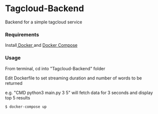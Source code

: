 # Tagcloud-Backend
Backend for a simple tagcloud service

<h3>Requirements</h3>

Install<a href = "http://docs.docker.com/installation/"> Docker </a> and <a href = "https://docs.docker.com/compose/install/#install-compose"> Docker Compose </a>

<h3>Usage</h3>
From terminal, cd into "Tagcloud-Backend" folder

Edit Dockerfile to set streaming duration and number of words to be returned

e.g. "CMD python3 main.py 3 5" will fetch data for 3 seconds and display top 5 results
  
    $ docker-compose up

